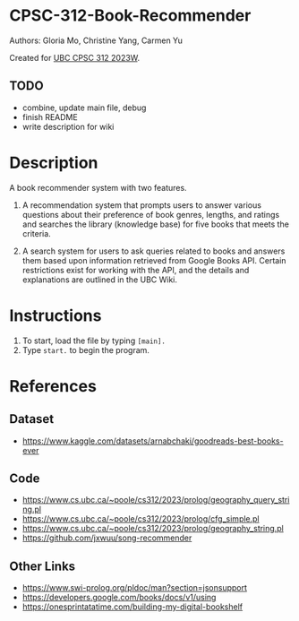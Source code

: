 # CPSC-312-Book-Recommender
Authors: Gloria Mo, Christine Yang, Carmen Yu

Created for [UBC CPSC 312 2023W](https://wiki.ubc.ca/CPSC312-2023-Book-Recommender).

## TODO
* combine, update main file, debug
* finish README
* write description for wiki

# Description
A book recommender system with two features.

1. A recommendation system that prompts users to answer various questions about their preference of book genres, lengths, and ratings and searches the library (knowledge base) for five books that meets the criteria.

2. A search system for users to ask queries related to books and answers them based upon information retrieved from Google Books API. Certain restrictions exist for working with the API, and the details and explanations are outlined in the UBC Wiki.


# Instructions

1. To start, load the file by typing `[main].`
2. Type `start.` to begin the program.



# References

## Dataset
* https://www.kaggle.com/datasets/arnabchaki/goodreads-best-books-ever

## Code
* https://www.cs.ubc.ca/~poole/cs312/2023/prolog/geography_query_string.pl
* https://www.cs.ubc.ca/~poole/cs312/2023/prolog/cfg_simple.pl
* https://www.cs.ubc.ca/~poole/cs312/2023/prolog/geography_string.pl
* https://github.com/jxwuu/song-recommender

## Other Links
* https://www.swi-prolog.org/pldoc/man?section=jsonsupport
* https://developers.google.com/books/docs/v1/using
* https://onesprintatatime.com/building-my-digital-bookshelf




